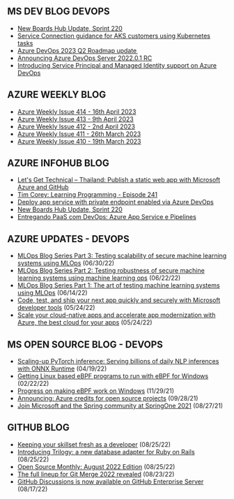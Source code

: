 ## MS DEV BLOG DEVOPS 

<!-- DEVBLOGDEVOPS:START -->
- [New Boards Hub Update, Sprint 220](https://devblogs.microsoft.com/devops/new-boards-hub-update-sprint-220/)
- [Service Connection guidance for AKS customers using Kubernetes tasks](https://devblogs.microsoft.com/devops/service-connection-guidance-for-aks-customers-using-kubernetes-tasks/)
- [Azure DevOps 2023 Q2 Roadmap update ](https://devblogs.microsoft.com/devops/azure-devops-2023-q2-roadmap-update/)
- [Announcing Azure DevOps Server 2022.0.1 RC](https://devblogs.microsoft.com/devops/announcing-azure-devops-server-2022-0-1-rc/)
- [Introducing Service Principal and Managed Identity support on Azure DevOps](https://devblogs.microsoft.com/devops/introducing-service-principal-and-managed-identity-support-on-azure-devops/)
<!-- DEVBLOGDEVOPS:END -->


## AZURE WEEKLY BLOG

<!-- AZUREWEEKLY:START -->
- [Azure Weekly Issue 414 - 16th April 2023](https://azureweekly.info/issue-414.html)
- [Azure Weekly Issue 413 - 9th April 2023](https://azureweekly.info/issue-413.html)
- [Azure Weekly Issue 412 - 2nd April 2023](https://azureweekly.info/issue-412.html)
- [Azure Weekly Issue 411 - 26th March 2023](https://azureweekly.info/issue-411.html)
- [Azure Weekly Issue 410 - 19th March 2023](https://azureweekly.info/issue-410.html)
<!-- AZUREWEEKLY:END -->

## AZURE INFOHUB BLOG 

<!-- AZUREINFOHUB:START -->
- [Let&#39;s Get Technical – Thailand: Publish a static web app with Microsoft Azure and GitHub](https://www.youtube.com/watch?v=ES4aHZjiaKg)
- [Tim Corey: Learning Programming - Episode 241](http://feed.azuredevops.show/tim-corey-learning-programming-episode-241)
- [Deploy app service with private endpoint enabled via Azure DevOps](https://techcommunity.microsoft.com/t5/apps-on-azure-blog/deploy-app-service-with-private-endpoint-enabled-via-azure/ba-p/3789370)
- [New Boards Hub Update, Sprint 220](https://devblogs.microsoft.com/devops/new-boards-hub-update-sprint-220/)
- [Entregando PaaS com DevOps: Azure App Service e Pipelines](https://www.youtube.com/watch?v=_2bA2jkYTuk)
<!-- AZUREINFOHUB:END -->


## AZURE UPDATES - DEVOPS 

<!-- AZUREUPDATES:START -->

 - [MLOps Blog Series Part 3: Testing scalability of secure machine learning systems using MLOps](https://azure.microsoft.com/blog/mlops-blog-series-part-3-testing-scalability-of-secure-machine-learning-systems-using-mlops/) (06/30/22)
 - [MLOps Blog Series Part 2: Testing robustness of secure machine learning systems using machine learning ops](https://azure.microsoft.com/blog/mlops-blog-series-part-2-testing-robustness-of-secure-machine-learning-systems-using-machine-learning-ops/) (06/22/22)
 - [MLOps Blog Series Part 1: The art of testing machine learning systems using MLOps](https://azure.microsoft.com/blog/mlops-blog-series-part-1-the-art-of-testing-machine-learning-systems-using-mlops/) (06/14/22)
 - [Code, test, and ship your next app quickly and securely with Microsoft developer tools](https://azure.microsoft.com/blog/code-test-and-ship-your-next-app-quickly-and-securely-with-microsoft-developer-tools/) (05/24/22)
 - [Scale your cloud-native apps and accelerate app modernization with Azure, the best cloud for your apps](https://azure.microsoft.com/blog/scale-your-cloudnative-apps-and-accelerate-app-modernization-with-azure-the-best-cloud-for-your-apps/) (05/24/22)
<!-- AZUREUPDATES:END -->


## MS OPEN SOURCE BLOG - DEVOPS 

<!-- MSOPENSOURCEBLOG:START -->

 - [Scaling-up PyTorch inference: Serving billions of daily NLP inferences with ONNX Runtime](https://cloudblogs.microsoft.com/opensource/2022/04/19/scaling-up-pytorch-inference-serving-billions-of-daily-nlp-inferences-with-onnx-runtime/) (04/19/22)
 - [Getting Linux based eBPF programs to run with eBPF for Windows](https://cloudblogs.microsoft.com/opensource/2022/02/22/getting-linux-based-ebpf-programs-to-run-with-ebpf-for-windows/) (02/22/22)
 - [Progress on making eBPF work on Windows](https://cloudblogs.microsoft.com/opensource/2021/11/29/progress-on-making-ebpf-work-on-windows/) (11/29/21)
 - [Announcing: Azure credits for open source projects](https://cloudblogs.microsoft.com/opensource/2021/09/28/announcing-azure-credits-for-open-source-projects/) (09/28/21)
 - [Join Microsoft and the Spring community at SpringOne 2021](https://cloudblogs.microsoft.com/opensource/2021/08/27/join-microsoft-and-the-spring-community-at-springone-2021/) (08/27/21)
<!-- MSOPENSOURCEBLOG:END -->


## GITHUB BLOG


<!-- GITHUB:START -->

 - [Keeping your skillset fresh as a developer](https://github.blog/2022-08-25-keeping-your-skillset-fresh-as-a-developer/) (08/25/22)
 - [Introducing Trilogy: a new database adapter for Ruby on Rails](https://github.blog/2022-08-25-introducing-trilogy-a-new-database-adapter-for-ruby-on-rails/) (08/25/22)
 - [Open Source Monthly: August 2022 Edition](https://github.blog/2022-08-25-open-source-monthly-august-2022-edition/) (08/25/22)
 - [The full lineup for Git Merge 2022 revealed](https://github.blog/2022-08-23-the-full-lineup-for-git-merge-2022-revealed/) (08/23/22)
 - [GitHub Discussions is now available on GitHub Enterprise Server](https://github.blog/2022-08-17-github-discussions-is-now-available-on-github-enterprise-server/) (08/17/22)
<!-- GITHUB:END -->
